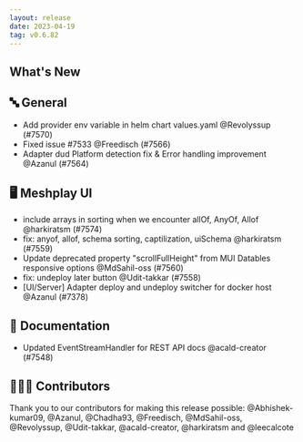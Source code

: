 ```yaml
---
layout: release
date: 2023-04-19
tag: v0.6.82
---
```


## What's New
## 🔤 General
- Add provider env variable in helm chart values.yaml @Revolyssup (#7570)
- Fixed issue #7533 @Freedisch (#7566)
- Adapter dud Platform detection fix & Error handling improvement @Azanul (#7564)

## 🖥 Meshplay UI

- include arrays in sorting when we encounter allOf, AnyOf, Allof @harkiratsm (#7574)
- fix: anyof, allof, schema sorting, captilization, uiSchema @harkiratsm (#7559)
- Update deprecated property "scrollFullHeight" from MUI Datables responsive options @MdSahil-oss (#7560)
- fix: undeploy later button @Udit-takkar (#7558)
- [UI/Server] Adapter deploy and undeploy switcher for docker host @Azanul (#7378)

## 📖 Documentation

- Updated EventStreamHandler for REST API docs @acald-creator (#7548)

## 👨🏽‍💻 Contributors

Thank you to our contributors for making this release possible:
@Abhishek-kumar09, @Azanul, @Chadha93, @Freedisch, @MdSahil-oss, @Revolyssup, @Udit-takkar, @acald-creator, @harkiratsm and @leecalcote
